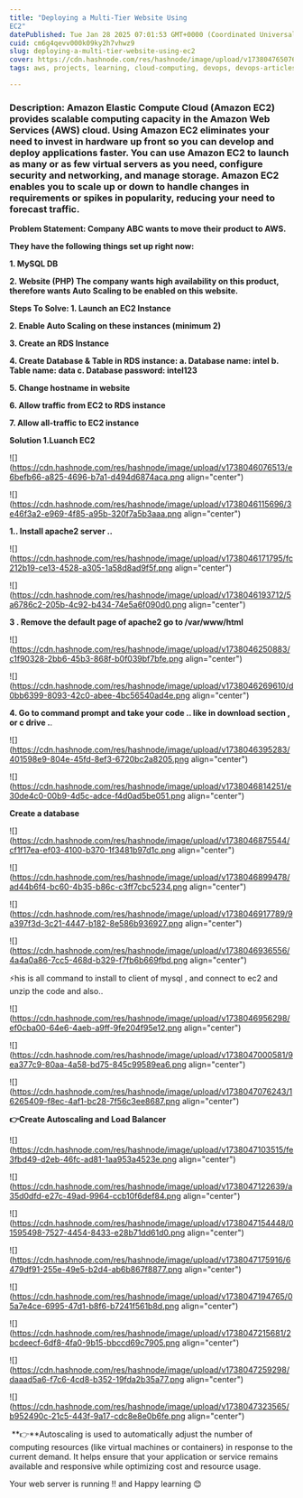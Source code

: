 ```yaml
---
title: "Deploying a Multi-Tier Website Using 
EC2"
datePublished: Tue Jan 28 2025 07:01:53 GMT+0000 (Coordinated Universal Time)
cuid: cm6g4qevv000k09ky2h7vhwz9
slug: deploying-a-multi-tier-website-using-ec2
cover: https://cdn.hashnode.com/res/hashnode/image/upload/v1738047650769/43784ff3-49aa-4334-a93e-2c1af158a922.jpeg
tags: aws, projects, learning, cloud-computing, devops, devops-articles

---
```


### **Description: Amazon Elastic Compute Cloud (Amazon EC2) provides scalable computing capacity in the Amazon Web Services (AWS) cloud. Using Amazon EC2 eliminates your need to invest in hardware up front so you can develop and deploy applications faster. You can use Amazon EC2 to launch as many or as few virtual servers as you need, configure security and networking, and manage storage. Amazon EC2 enables you to scale up or down to handle changes in requirements or spikes in popularity, reducing your need to forecast traffic.**

**Problem Statement: Company ABC wants to move their product to AWS.**

**They have the following things set up right now:**

**1\. MySQL DB**

**2\. Website (PHP) The company wants high availability on this product, therefore wants Auto Scaling to be enabled on this website.**

**Steps To Solve: 1. Launch an EC2 Instance**

**2\. Enable Auto Scaling on these instances (minimum 2)**

**3\. Create an RDS Instance**

**4\. Create Database & Table in RDS instance: a. Database name: intel b. Table name: data c. Database password: intel123**

**5\. Change hostname in website**

**6\. Allow traffic from EC2 to RDS instance**

**7\. Allow all-traffic to EC2 instance**

**Solution 1.Luanch EC2**

![](https://cdn.hashnode.com/res/hashnode/image/upload/v1738046076513/e6befb66-a825-4696-b7a1-d494d6874aca.png align="center")

![](https://cdn.hashnode.com/res/hashnode/image/upload/v1738046115696/3e46f3a2-e969-4f85-a95b-320f7a5b3aaa.png align="center")

**1.. Install apache2 server ..**

![](https://cdn.hashnode.com/res/hashnode/image/upload/v1738046171795/fc212b19-ce13-4528-a305-1a58d8ad9f5f.png align="center")

![](https://cdn.hashnode.com/res/hashnode/image/upload/v1738046193712/5a6786c2-205b-4c92-b434-74e5a6f090d0.png align="center")

**3 . Remove the default page of apache2 go to /var/www/html**

![](https://cdn.hashnode.com/res/hashnode/image/upload/v1738046250883/c1f90328-2bb6-45b3-868f-b0f039bf7bfe.png align="center")

![](https://cdn.hashnode.com/res/hashnode/image/upload/v1738046269610/d0bb6399-8093-42c0-abee-4bc56540ad4e.png align="center")

  
**4\. Go to command prompt and take your code .. like in download section , or c drive .**.

![](https://cdn.hashnode.com/res/hashnode/image/upload/v1738046395283/401598e9-804e-45fd-8ef3-6720bc2a8205.png align="center")

![](https://cdn.hashnode.com/res/hashnode/image/upload/v1738046814251/e30de4c0-00b9-4d5c-adce-f4d0ad5be051.png align="center")

**Create a database**

![](https://cdn.hashnode.com/res/hashnode/image/upload/v1738046875544/cf1f17ea-ef03-4100-b370-1f3481b97d1c.png align="center")

![](https://cdn.hashnode.com/res/hashnode/image/upload/v1738046899478/ad44b6f4-bc60-4b35-b86c-c3ff7cbc5234.png align="center")

![](https://cdn.hashnode.com/res/hashnode/image/upload/v1738046917789/9a397f3d-3c21-4447-b182-8e586b936927.png align="center")

![](https://cdn.hashnode.com/res/hashnode/image/upload/v1738046936556/4a4a0a86-7cc5-468d-b329-f7fb6b669fbd.png align="center")

⚡his is all command to install to client of mysql , and connect to ec2 and unzip the code and also..

![](https://cdn.hashnode.com/res/hashnode/image/upload/v1738046956298/ef0cba00-64e6-4aeb-a9ff-9fe204f95e12.png align="center")

![](https://cdn.hashnode.com/res/hashnode/image/upload/v1738047000581/9ea377c9-80aa-4a58-bd75-845c99589ea6.png align="center")

![](https://cdn.hashnode.com/res/hashnode/image/upload/v1738047076243/16265409-f8ec-4af1-bc28-7f56c3ee8687.png align="center")

**👉Create Autoscaling and Load Balancer**

![](https://cdn.hashnode.com/res/hashnode/image/upload/v1738047103515/fe3fbd49-d2eb-46fc-ad81-1aa953a4523e.png align="center")

![](https://cdn.hashnode.com/res/hashnode/image/upload/v1738047122639/a35d0dfd-e27c-49ad-9964-ccb10f6def84.png align="center")

  

![](https://cdn.hashnode.com/res/hashnode/image/upload/v1738047154448/01595498-7527-4454-8433-e28b71dd61d0.png align="center")

![](https://cdn.hashnode.com/res/hashnode/image/upload/v1738047175916/6479df91-255e-49e5-b2d4-ab6b867f8877.png align="center")

![](https://cdn.hashnode.com/res/hashnode/image/upload/v1738047194765/05a7e4ce-6995-47d1-b8f6-b7241f561b8d.png align="center")

![](https://cdn.hashnode.com/res/hashnode/image/upload/v1738047215681/2bcdeecf-6df8-4fa0-9b15-bbccd69c7905.png align="center")

![](https://cdn.hashnode.com/res/hashnode/image/upload/v1738047259298/daaad5a6-f7c6-4cd8-b352-19fda2b35a77.png align="center")

![](https://cdn.hashnode.com/res/hashnode/image/upload/v1738047323565/b952490c-21c5-443f-9a17-cdc8e8e0b6fe.png align="center")

 **👉**Autoscaling is used to automatically adjust the number of computing resources (like virtual machines or containers) in response to the current demand. It helps ensure that your application or service remains available and responsive while optimizing cost and resource usage.

Your web server is running !! and Happy learning 😊